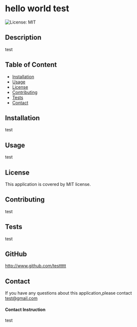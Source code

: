 # hello world test
  ![License: MIT](https://img.shields.io/badge/License-MIT-green.svg)
   

  ## Description
  test
    
  ## Table of Content 
  * [Installation](#installation)
  * [Usage](#usage)
  * [License](#license)
  * [Contributing](#contributing)
  * [Tests](#tests)
  * [Contact](#contact)
   
  ## Installation
  test
    
  ## Usage
  test
   
  ## License
  This application is covered by MIT license.
    
  ## Contributing
  test
    
  ## Tests
  test
    
  ## GitHub
  http://www.github.com/testtttt
    
  ## Contact
  If you have any questions about this application,please contact  test@gmail.com
  #### Contact Instruction
  test
    